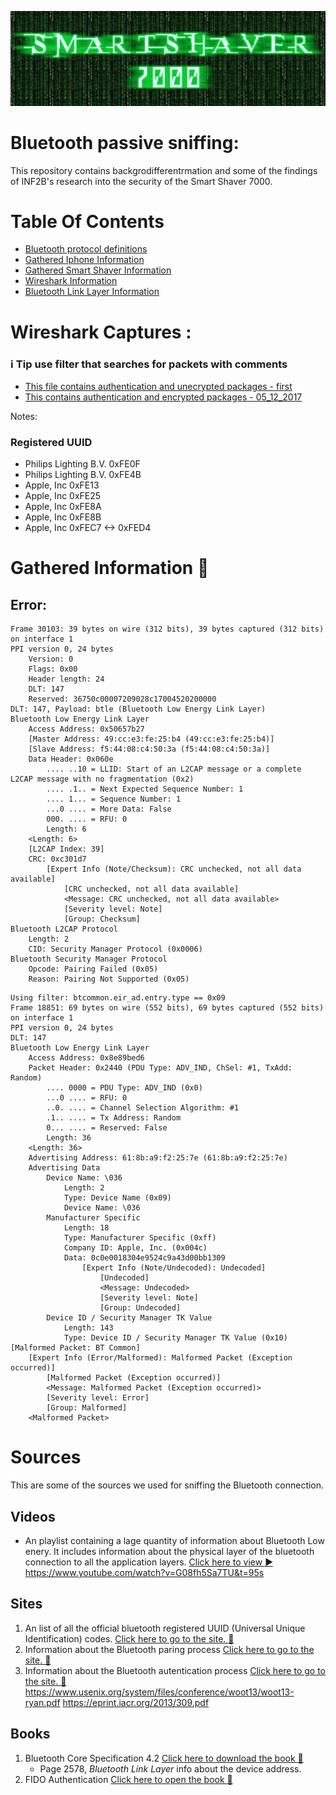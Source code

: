 ![](resources/smartshaver.png)
# Bluetooth passive sniffing:
This repository contains backgrodifferentrmation and some of the findings of INF2B's
research into the security of the Smart Shaver 7000.

# Table Of Contents
 - [Bluetooth protocol definitions](Definitions.md)
 - [Gathered Iphone Information](Iphone_Information.md)
 - [Gathered Smart Shaver Information](Smartshaver_Information.md)
 - [Wireshark Information](WiresharkFilters.md)
 - [Bluetooth Link Layer Information](BluetoothLinkLayer_Information.md)

# Wireshark Captures :
### :information_source: Tip use filter that searches for packets with comments
 - [This file contains authentication and unecrypted packages - first](Captures/Joris/FirstCapture.pcapng)
 - [This contains authentication and encrypted packages - 05_12_2017](Captures/Joris/Capture_05_12_2017.pcapng)

Notes:

### Registered UUID

- Philips Lighting B.V. 0xFE0F
- Philips Lighting B.V. 0xFE4B
- Apple, Inc 0xFE13
- Apple, Inc 0xFE25
- Apple, Inc 0xFE8A
- Apple, Inc 0xFE8B
- Apple, Inc 0xFEC7 <-> 0xFED4

# Gathered Information :key:


## Error:

```
Frame 30103: 39 bytes on wire (312 bits), 39 bytes captured (312 bits) on interface 1
PPI version 0, 24 bytes
    Version: 0
    Flags: 0x00
    Header length: 24
    DLT: 147
    Reserved: 36750c00007209028c17004520200000
DLT: 147, Payload: btle (Bluetooth Low Energy Link Layer)
Bluetooth Low Energy Link Layer
    Access Address: 0x50657b27
    [Master Address: 49:cc:e3:fe:25:b4 (49:cc:e3:fe:25:b4)]
    [Slave Address: f5:44:08:c4:50:3a (f5:44:08:c4:50:3a)]
    Data Header: 0x060e
        .... ..10 = LLID: Start of an L2CAP message or a complete L2CAP message with no fragmentation (0x2)
        .... .1.. = Next Expected Sequence Number: 1
        .... 1... = Sequence Number: 1
        ...0 .... = More Data: False
        000. .... = RFU: 0
        Length: 6
    <Length: 6>
    [L2CAP Index: 39]
    CRC: 0xc301d7
        [Expert Info (Note/Checksum): CRC unchecked, not all data available]
            [CRC unchecked, not all data available]
            <Message: CRC unchecked, not all data available>
            [Severity level: Note]
            [Group: Checksum]
Bluetooth L2CAP Protocol
    Length: 2
    CID: Security Manager Protocol (0x0006)
Bluetooth Security Manager Protocol
    Opcode: Pairing Failed (0x05)
    Reason: Pairing Not Supported (0x05)
```

```
Using filter: btcommon.eir_ad.entry.type == 0x09
Frame 18851: 69 bytes on wire (552 bits), 69 bytes captured (552 bits) on interface 1
PPI version 0, 24 bytes
DLT: 147
Bluetooth Low Energy Link Layer
    Access Address: 0x8e89bed6
    Packet Header: 0x2440 (PDU Type: ADV_IND, ChSel: #1, TxAdd: Random)
        .... 0000 = PDU Type: ADV_IND (0x0)
        ...0 .... = RFU: 0
        ..0. .... = Channel Selection Algorithm: #1
        .1.. .... = Tx Address: Random
        0... .... = Reserved: False
        Length: 36
    <Length: 36>
    Advertising Address: 61:8b:a9:f2:25:7e (61:8b:a9:f2:25:7e)
    Advertising Data
        Device Name: \036
            Length: 2
            Type: Device Name (0x09)
            Device Name: \036
        Manufacturer Specific
            Length: 18
            Type: Manufacturer Specific (0xff)
            Company ID: Apple, Inc. (0x004c)
            Data: 0c0e0018304e9524c9a43d00bb1309
                [Expert Info (Note/Undecoded): Undecoded]
                    [Undecoded]
                    <Message: Undecoded>
                    [Severity level: Note]
                    [Group: Undecoded]
        Device ID / Security Manager TK Value
            Length: 143
            Type: Device ID / Security Manager TK Value (0x10)
[Malformed Packet: BT Common]
    [Expert Info (Error/Malformed): Malformed Packet (Exception occurred)]
        [Malformed Packet (Exception occurred)]
        <Message: Malformed Packet (Exception occurred)>
        [Severity level: Error]
        [Group: Malformed]
    <Malformed Packet>
```

# Sources
This are some of the sources we used for sniffing the Bluetooth connection.

## Videos

- An playlist containing a lage quantity of information about Bluetooth Low enery. It includes information
  about the physical layer of the bluetooth connection to all the application layers. [Click here to view :arrow_forward:](https://www.youtube.com/watch?v=QBI3zf-MhcA&list=PLSdxNjcHc0u9PdQSd3l3-gDJGzJ_eB50f)
https://www.youtube.com/watch?v=G08fh5Sa7TU&t=95s
## Sites

1. An list of all the official bluetooth registered UUID (Universal Unique Identification) codes. [Click here to go to the site. :link:](https://www.bluetooth.com/specifications/assigned-numbers/16-bit-uuids-for-members)
2. Information about the Bluetooth paring process [Click here to go to the site. :link:](https://blog.bluetooth.com/bluetooth-pairing-part-4)
3. Information about the Bluetooth autentication process [Click here to go to the site. :link:](http://eecatalog.com/IoT/2014/08/13/increasing-wireless-security-with-bluetooth-low-energy/)
https://www.usenix.org/system/files/conference/woot13/woot13-ryan.pdf
https://eprint.iacr.org/2013/309.pdf


## Books


1. Bluetooth Core Specification 4.2 [Click here to download the book :book:](https://www.bluetooth.org/DocMan/handlers/DownloadDoc.ashx?doc_id=286439)
    - Page 2578, _Bluetooth Link Layer_ info about the device address.
2. FIDO Authentication
     [Click here to open the book :book:](https://fidoalliance.org/wp-content/uploads/Bluetooth__NFC_Transport_for_FIDO_U2F.pdf)

